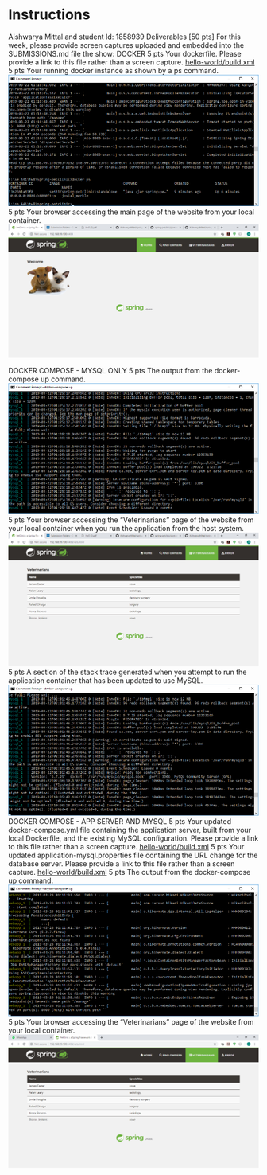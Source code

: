 # Instructions
Aishwarya Mittal and student Id: 1858939
Deliverables [50 pts]
For this week, please provide screen captures uploaded and embedded into the SUBMISSIONS.md
file the show:
DOCKER
5 pts Your dockerfile. Please provide a link to this file rather than a screen capture.
[hello-world/build.xml](https://github.com/AishwaryaMittal/spring-petclinic/blob/master/Dockerfile)
5 pts Your running docker instance as shown by a ps command.
![Screen Capture #1](images/5.png)
5 pts Your browser accessing the main page of the website from your local container.
![Screen Capture #1](images/4.png)

DOCKER COMPOSE - MYSQL ONLY
5 pts The output from the docker-compose up command.
![Screen Capture #1](images/docker-composeup.png)
5 pts Your browser accessing the “Veterinarians” page of the website from your local container
when you run the application from the host system.
![Screen Capture #1](images/3.png)
5 pts A section of the stack trace generated when you attempt to run the application
container that has been updated to use MySQL.
![Screen Capture #1](images/docker-composeup1.png)
DOCKER COMPOSE - APP SERVER AND MYSQL
5 pts Your updated docker-compose.yml file containing the application server, built from
your local Dockerfile, and the existing MySQL configuration. Please provide a link
to this file rather than a screen capture.
[hello-world/build.xml](https://github.com/AishwaryaMittal/spring-petclinic/blob/master/docker-compose.yml)
5 pts Your updated application-mysql.properties file containing the URL change for
the database server. Please provide a link to this file rather than a screen capture.
[hello-world/build.xml](https://github.com/AishwaryaMittal/spring-petclinic/blob/master/src/main/resources/application-mysql.properties)
5 pts The output from the docker-compose up command.
![Screen Capture #1](images/docker-composeup2.png)
5 pts Your browser accessing the “Veterinarians” page of the website from your local container.
![Screen Capture #1](images/vet.png)


